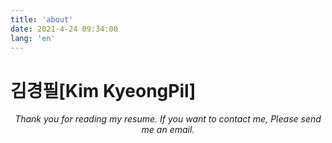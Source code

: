 ```yaml
---
title: 'about'
date: 2021-4-24 09:34:00
lang: 'en'
---
```


# 김경필[Kim KyeongPil]

<div align="center">

_Thank you for reading my resume. If you want to contact me, Please send me an email._

</div>
